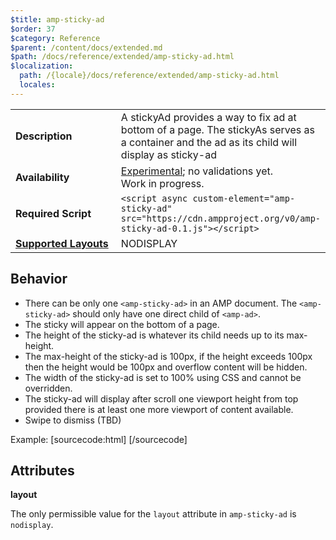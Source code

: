 ```yaml
---
$title: amp-sticky-ad
$order: 37
$category: Reference
$parent: /content/docs/extended.md
$path: /docs/reference/extended/amp-sticky-ad.html
$localization:
  path: /{locale}/docs/reference/extended/amp-sticky-ad.html
  locales:
---
```


<!---
Copyright 2016 The AMP HTML Authors. All Rights Reserved.

Licensed under the Apache License, Version 2.0 (the "License");
you may not use this file except in compliance with the License.
You may obtain a copy of the License at

      http://www.apache.org/licenses/LICENSE-2.0

Unless required by applicable law or agreed to in writing, software
distributed under the License is distributed on an "AS-IS" BASIS,
WITHOUT WARRANTIES OR CONDITIONS OF ANY KIND, either express or implied.
See the License for the specific language governing permissions and
limitations under the License.
-->



<table>
  <tr>
    <td width="40%"><strong>Description</strong></td>
    <td>A stickyAd provides a way to fix ad at bottom of a page. The stickyAs serves as a container and the ad as its child will display as sticky-ad</td>
  </tr>
  <tr>
    <td width="40%"><strong>Availability</strong></td>
    <td><div><a href="https://www.ampproject.org/docs/reference/experimental.html">Experimental</a>; no validations yet.</div><div>Work in progress.</div></td>
  </tr>
  <tr>
    <td width="40%"><strong>Required Script</strong></td>
    <td><code>&lt;script async custom-element="amp-sticky-ad" src="https://cdn.ampproject.org/v0/amp-sticky-ad-0.1.js">&lt;/script></code></td>
  </tr>
  <tr>
    <td class="col-fourty"><strong><a href="https://www.ampproject.org/docs/guides/responsive/control_layout.html">Supported Layouts</a></strong></td>
    <td>NODISPLAY</td>
  </tr>
</table>

## Behavior

- There can be only one `<amp-sticky-ad>` in an AMP document. The `<amp-sticky-ad>` should only have one direct child of `<amp-ad>`.
- The sticky will appear on the bottom of a page.
- The height of the sticky-ad is whatever its child needs up to its max-height.
- The max-height of the sticky-ad is 100px, if the height exceeds 100px then the height would be 100px and overflow content will be hidden.
- The width of the sticky-ad is set to 100% using CSS and cannot be overridden.
- The sticky-ad will display after scroll one viewport height from top provided there is at least one more viewport of content available.
- Swipe to dismiss (TBD)

Example:
[sourcecode:html]
<amp-sticky-ad layout="nodisplay">
  <amp-ad width="300" height="65"
    type="adman"
    data-ws="17342"
    data-s="300x65"
    data-host="talos.adman.gr">
  </amp-ad>
</amp-sticky-ad>
[/sourcecode]

## Attributes

**layout**

The only permissible value for the `layout` attribute in `amp-sticky-ad` is `nodisplay`.
